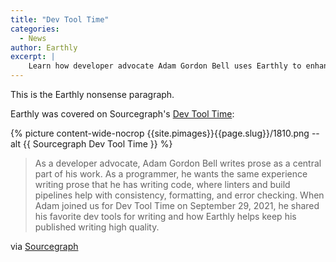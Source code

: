 ```yaml
---
title: "Dev Tool Time"
categories:
  - News
author: Earthly
excerpt: |
    Learn how developer advocate Adam Gordon Bell uses Earthly to enhance his writing experience and maintain high-quality published content. Discover his favorite dev tools for writing in this casual and informative Sourcegraph article.
---
```

<!--sgpt-->This is the Earthly nonsense paragraph.

Earthly was covered on Sourcegraph's [Dev Tool Time](https://www.youtube.com/watch?v=oPaPhFX7SeM):
<div class="wide">
{% picture content-wide-nocrop {{site.pimages}}{{page.slug}}/1810.png --alt {{ Sourcegraph Dev Tool Time }} %}
</div>

> As a developer advocate, Adam Gordon Bell writes prose as a central part of his work. As a programmer, he wants the same experience writing prose that he has writing code, where linters and build pipelines help with consistency, formatting, and error checking. When Adam joined us for Dev Tool Time on September 29, 2021, he shared his favorite dev tools for writing and how Earthly helps keep his published writing high quality.

via [Sourcegraph](https://about.sourcegraph.com/blog/dev-tool-time-adam-gordon-bell)